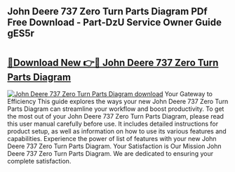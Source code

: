 ## John Deere 737 Zero Turn Parts Diagram PDf Free Download - Part-DzU Service Owner Guide gES5r

# <h2><a href="http://dfrz1lu.blite.top/?on=John+Deere+737+Zero+Turn+Parts+Diagram">🔗Download New 👉🔴 John Deere 737 Zero Turn Parts Diagram</a></h2>

[![John Deere 737 Zero Turn Parts Diagram download](https://i.imgur.com/lujVjoI.png)](http://dfrz1lu.blite.top/?on=John+Deere+737+Zero+Turn+Parts+Diagram)
Your Gateway to Efficiency This guide explores the ways your new John Deere 737 Zero Turn Parts Diagram can streamline your workflow and boost productivity. To get the most out of your John Deere 737 Zero Turn Parts Diagram, please read this user manual carefully before use. It includes detailed instructions for product setup, as well as information on how to use its various features and capabilities. Experience the power of list of features with your new John Deere 737 Zero Turn Parts Diagram. Your Satisfaction is Our Mission John Deere 737 Zero Turn Parts Diagram. We are dedicated to ensuring your complete satisfaction.

